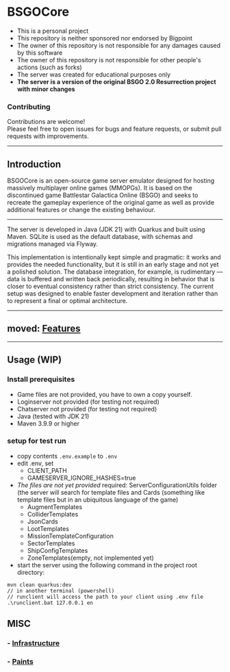 # BSGOCore
- This is a personal project
- This repository is neither sponsored nor endorsed by Bigpoint
- The owner of this repository is not responsible for any damages caused by this software
- The owner of this repository is not responsible for other people's actions (such as forks)
- The server was created for educational purposes only
- **The server is a version of the original BSGO 2.0 Resurrection project with minor changes**

### Contributing
Contributions are welcome!  
Please feel free to open issues for bugs and feature requests, or submit pull requests with improvements.


---
## Introduction
BSGOCore is an open-source game server emulator designed for hosting massively multiplayer online games (MMOPGs).
It is based on the discontinued game Battlestar Galactica Online (BSGO) and seeks to recreate the gameplay experience of the original game as well as provide additional features or change the existing behaviour.

---

The server is developed in Java (JDK 21) with Quarkus and built using Maven. SQLite is used as the default database, with schemas and migrations managed via Flyway.

This implementation is intentionally kept simple and pragmatic: it works and provides the needed functionality, but it is still in an early stage and not yet a polished solution. The database integration, for example, is rudimentary — data is buffered and written back periodically, resulting in behavior that is closer to eventual consistency rather than strict consistency. The current setup was designed to enable faster development and iteration rather than to represent a final or optimal architecture.

---

## **moved**: [Features](docs/FEATURES.md)

---

## Usage (WIP)
### Install prerequisites
- Game files are not provided, you have to own a copy yourself.
- Loginserver not provided (for testing not required)
- Chatserver not provided (for testing not required)
- Java (tested with JDK 21)
- Maven 3.9.9 or higher
### setup for test run
- copy contents ``.env.example`` to ``.env``
- edit .env, set
  - CLIENT_PATH
  - GAMESERVER_IGNORE_HASHES=true
- *The files are not yet provided* required: ServerConfigurationUtils folder (the server will search for template files and Cards (something like template files but in an ubiquitous language of the game)
  - AugmentTemplates
  - ColliderTemplates
  - JsonCards
  - LootTemplates
  - MissionTemplateConfiguration
  - SectorTemplates
  - ShipConfigTemplates
  - ZoneTemplates(empty, not implemented yet)
- start the server using the following command in the project root directory:
```
mvn clean quarkus:dev
// in another terminal (powershell)
// runclient will access the path to your client using .env file
.\runclient.bat 127.0.0.1 en
```


## MISC

### - [Infrastructure](docs/INFRA.md)
### - [Paints](docs/PAINTS.md)
